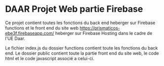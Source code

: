 # DAAR Projet Web partie Firebase

Ce projet contient toutes les fonctions du back end heberger sur Firebase functions et le front end du site web https://prismaticos-ebe3f.firebaseapp.com/ heberger sur Firebase Hosting dans le cadre de l'UE Daar.

Le fichier index.js du dossier functions contient toute les fonctions du back end.
Le dossier public contient toute la partie front end du site web, le code html et le code javascript associé a celui-ci.
